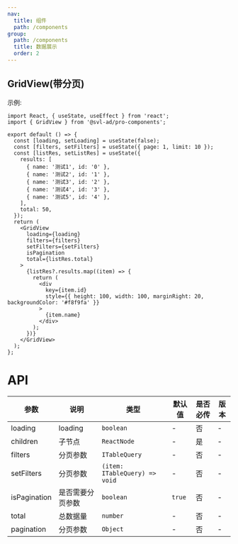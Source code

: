 ```yaml
---
nav:
  title: 组件
  path: /components
group:
  path: /components
  title: 数据展示
  order: 2
---
```


## GridView(带分页)

示例:

```tsx
import React, { useState, useEffect } from 'react';
import { GridView } from '@svl-ad/pro-components';

export default () => {
  const [loading, setLoading] = useState(false);
  const [filters, setFilters] = useState({ page: 1, limit: 10 });
  const [listRes, setListRes] = useState({
    results: [
      { name: '测试1', id: '0' },
      { name: '测试2', id: '1' },
      { name: '测试3', id: '2' },
      { name: '测试4', id: '3' },
      { name: '测试5', id: '4' },
    ],
    total: 50,
  });
  return (
    <GridView
      loading={loading}
      filters={filters}
      setFilters={setFilters}
      isPagination
      total={listRes.total}
    >
      {listRes?.results.map((item) => {
        return (
          <div
            key={item.id}
            style={{ height: 100, width: 100, marginRight: 20, backgroundColor: '#f8f9fa' }}
          >
            {item.name}
          </div>
        );
      })}
    </GridView>
  );
};
```

# API

| 参数         | 说明             | 类型                          | 默认值 | 是否必传 | 版本 |
| ------------ | ---------------- | ----------------------------- | ------ | -------- | ---- |
| loading      | loading          | `boolean`                     | -      | 否       | -    |
| children     | 子节点           | `ReactNode`                   | -      | 是       | -    |
| filters      | 分页参数         | `ITableQuery`                 | -      | 否       | -    |
| setFilters   | 分页参数         | `(item: ITableQuery) => void` | -      | 否       | -    |
| isPagination | 是否需要分页参数 | `boolean`                     | `true` | 否       | -    |
| total        | 总数据量         | `number`                      | -      | 否       | -    |
| pagination   | 分页参数         | `Object`                      | -      | 否       | -    |
